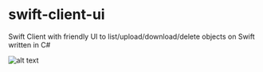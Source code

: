 # swift-client-ui
Swift Client with friendly UI to list/upload/download/delete objects on Swift written in C#

![alt text](https://image.ibb.co/bWpvO6/Capture_d_e_cran_2017_10_30_a_23_09_19.png)
